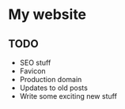 # My website

## TODO
* SEO stuff
* Favicon
* Production domain
* Updates to old posts
* Write some exciting new stuff
